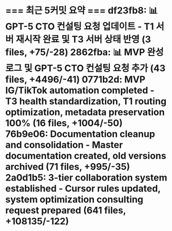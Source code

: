 === 최근 5커밋 요약 ===
df23fb8: 📊 GPT-5 CTO 컨설팅 요청 업데이트 - T1 서버 재시작 완료 및 T3 서버 상태 반영 (3 files, +75/-28)
2862fba: 📊 MVP 완성 로그 및 GPT-5 CTO 컨설팅 요청 추가 (43 files, +4496/-41)
0771b2d: MVP IG/TikTok automation completed - T3 health standardization, T1 routing optimization, metadata preservation 100% (16 files, +1004/-50)
76b9e06: Documentation cleanup and consolidation - Master documentation created, old versions archived (71 files, +995/-35)
2a0d1b5: 3-tier collaboration system established - Cursor rules updated, system optimization consulting request prepared (641 files, +108135/-122)
=======================
